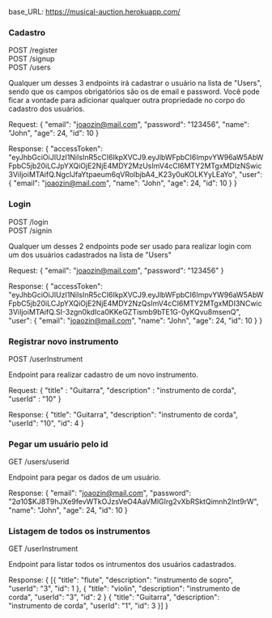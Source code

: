 base_URL: https://musical-auction.herokuapp.com/ 


### Cadastro

POST /register <br/>
POST /signup <br/>
POST /users

Qualquer um desses 3 endpoints irá cadastrar o usuário na lista de "Users", sendo que os campos obrigatórios são os de email e password.
Você pode ficar a vontade para adicionar qualquer outra propriedade no corpo do cadastro dos usuários.

Request:
{
"email": "joaozin@mail.com",
"password": "123456",
"name": "John",
"age": 24,
"id": 10
}

Response:
{
"accessToken": "eyJhbGciOiJIUzI1NiIsInR5cCI6IkpXVCJ9.eyJlbWFpbCI6ImpvYW96aW5AbWFpbC5jb20iLCJpYXQiOjE2NjE4MDY2MzUsImV4cCI6MTY2MTgxMDIzNSwic3ViIjoiMTAifQ.NgclJfaYtpaeum6qVRolbjbA4_K23y0uKOLKYyLEaYo",
"user": {
"email": "joaozin@mail.com",
"name": "John",
"age": 24,
"id": 10
}
}

### Login

POST /login <br/>
POST /signin

Qualquer um desses 2 endpoints pode ser usado para realizar login com um dos usuários cadastrados na lista de "Users"

Request:
{
"email": "joaozin@mail.com",
"password": "123456"
}

Response:
{
"accessToken": "eyJhbGciOiJIUzI1NiIsInR5cCI6IkpXVCJ9.eyJlbWFpbCI6ImpvYW96aW5AbWFpbC5jb20iLCJpYXQiOjE2NjE4MDY2NzQsImV4cCI6MTY2MTgxMDI3NCwic3ViIjoiMTAifQ.SI-3zgn0kdIca0KKeGZTismb9bTE1G-0yKQvu8msenQ",
"user": {
"email": "joaozin@mail.com",
"name": "John",
"age": 24,
"id": 10
}
}

### Registrar novo instrumento

POST /userInstrument

Endpoint para realizar cadastro de um novo instrumento.

Request:
{
"title" : "Guitarra",
"description" : "instrumento de corda",
"userId" : "10"
}

Response:
{
"title": "Guitarra",
"description": "instrumento de corda",
"userId": "10",
"id": 4
}

### Pegar um usuário pelo id

GET /users/userid

Endpoint para pegar os dados de um usuário.

Response:
{
"email": "joaozin@mail.com",
"password": "$2a$10$KJ8T9hJXe9fevWTkOJzsVeO4AaVMlGIrg2vXbRSktQimnh2lnt9rW",
"name": "John",
"age": 24,
"id": 10
}

### Listagem de todos os instrumentos

GET /userInstrument

Endpoint para listar todos os intrumentos dos usuários cadastrados.

Response:
{
[{
"title": "flute",
"description": "instrumento de sopro",
"userId": "3",
"id": 1
},
{
"title": "violin",
"description": "instrumento de corda",
"userId": "3",
"id": 2
}
{
"title": "Guitarra",
"description": "instrumento de corda",
"userId": "1",
"id": 3
}]
}
